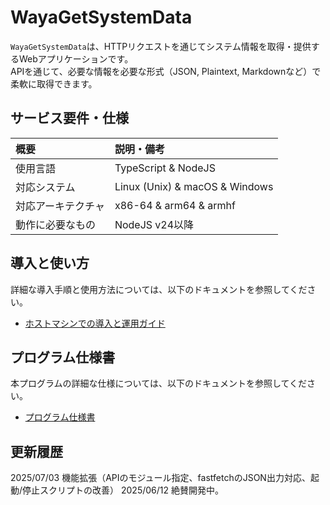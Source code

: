 # WayaGetSystemData

`WayaGetSystemData`は、HTTPリクエストを通じてシステム情報を取得・提供するWebアプリケーションです。  
APIを通じて、必要な情報を必要な形式（JSON, Plaintext, Markdownなど）で柔軟に取得できます。

## サービス要件・仕様

| 概要 | 説明・備考 |
| :--- | :--------- |
| 使用言語 | TypeScript & NodeJS |
| 対応システム | Linux (Unix) & macOS & Windows |
| 対応アーキテクチャ | x86-64 & arm64 & armhf |
| 動作に必要なもの | NodeJS v24以降 |

## 導入と使い方

詳細な導入手順と使用方法については、以下のドキュメントを参照してください。

*   [ホストマシンでの導入と運用ガイド](./install-guide.md)

## プログラム仕様書

本プログラムの詳細な仕様については、以下のドキュメントを参照してください。

*   [プログラム仕様書](./specification.md)

## 更新履歴

2025/07/03 機能拡張（APIのモジュール指定、fastfetchのJSON出力対応、起動/停止スクリプトの改善）
2025/06/12 絶賛開発中。
